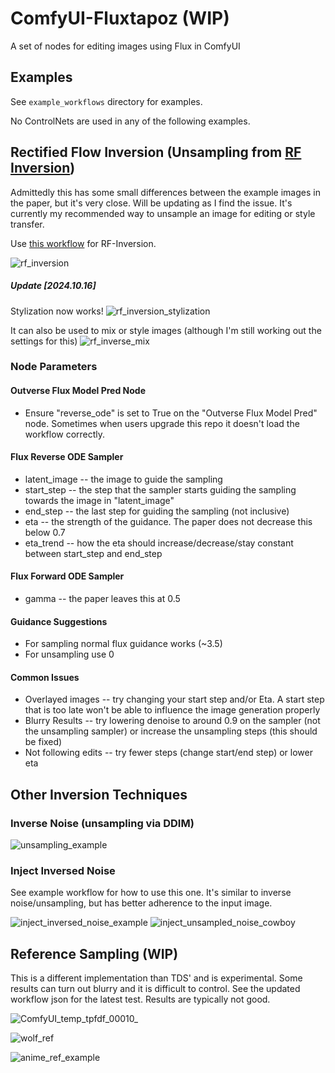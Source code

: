 # ComfyUI-Fluxtapoz (WIP)

A set of nodes for editing images using Flux in ComfyUI

## Examples

See `example_workflows` directory for examples.

No ControlNets are used in any of the following examples.

## Rectified Flow Inversion (Unsampling from [RF Inversion](https://rf-inversion.github.io/))
Admittedly this has some small differences between the example images in the paper, but it's very close. Will be updating as I find the issue.
It's currently my recommended way to unsample an image for editing or style transfer.

Use [this workflow](https://github.com/logtd/ComfyUI-Fluxtapoz/blob/main/example_workflows/example_rf_inversion_updated.json) for RF-Inversion.

![rf_inversion](https://github.com/user-attachments/assets/f0517649-4dbb-4371-a8d5-3ae90e3b6368)


##### Update [2024.10.16]
Stylization now works!
![rf_inversion_stylization](https://github.com/user-attachments/assets/015825b8-9253-4270-a183-610c1420ae0d)


It can also be used to mix or style images (although I'm still working out the settings for this)
![rf_inverse_mix](https://github.com/user-attachments/assets/2588fab7-3de6-4708-b1da-6da4c8be4edb)



### Node Parameters

#### Outverse Flux Model Pred Node
* Ensure "reverse_ode" is set to True on the "Outverse Flux Model Pred" node. Sometimes when users upgrade this repo it doesn't load the workflow correctly.

#### Flux Reverse ODE Sampler
* latent_image -- the image to guide the sampling
* start_step -- the step that the sampler starts guiding the sampling towards the image in "latent_image"
* end_step -- the last step for guiding the sampling (not inclusive)
* eta -- the strength of the guidance. The paper does not decrease this below 0.7
* eta_trend -- how the eta should increase/decrease/stay constant between start_step and end_step

#### Flux Forward ODE Sampler
* gamma -- the paper leaves this at 0.5

#### Guidance Suggestions
* For sampling normal flux guidance works (~3.5)
* For unsampling use 0

#### Common Issues
* Overlayed images -- try changing your start step and/or Eta. A start step that is too late won't be able to influence the image generation properly
* Blurry Results -- try lowering denoise to around 0.9 on the sampler (not the unsampling sampler) or increase the unsampling steps (this should be fixed)
* Not following edits -- try fewer steps (change start/end step) or lower eta

## Other Inversion Techniques

### Inverse Noise (unsampling via DDIM)

![unsampling_example](https://github.com/user-attachments/assets/9c604a31-5cc9-49c2-9a08-98e7872591c2)

### Inject Inversed Noise

See example workflow for how to use this one. It's similar to inverse noise/unsampling, but has better adherence to the input image.

![inject_inversed_noise_example](https://github.com/user-attachments/assets/ee052855-12c6-47f7-8178-b4acfb2ca6b9)
![inject_unsampled_noise_cowboy](https://github.com/user-attachments/assets/4d92c591-e04d-4123-a432-d859a32e5f46)


## Reference Sampling (WIP)
This is a different implementation than TDS' and is experimental. Some results can turn out blurry and it is difficult to control.
See the updated workflow json for the latest test. Results are typically not good.

![ComfyUI_temp_tpfdf_00010_](https://github.com/user-attachments/assets/2233ae6a-e26d-4ca7-9493-b4cdefe2b470)

![wolf_ref](https://github.com/user-attachments/assets/739fe969-ed9b-43ae-aea2-586075bf2288)

![anime_ref_example](https://github.com/user-attachments/assets/4245bf2c-db2a-494b-adec-cc1f30ffda0b)


